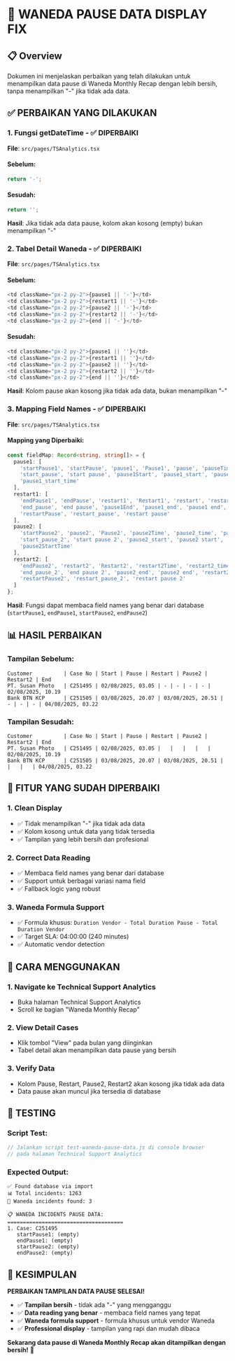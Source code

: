 # 🎯 WANEDA PAUSE DATA DISPLAY FIX

## 📋 Overview

Dokumen ini menjelaskan perbaikan yang telah dilakukan untuk menampilkan data pause di Waneda Monthly Recap dengan lebih bersih, tanpa menampilkan "-" jika tidak ada data.

## ✅ PERBAIKAN YANG DILAKUKAN

### **1. Fungsi getDateTime - ✅ DIPERBAIKI**
**File**: `src/pages/TSAnalytics.tsx`

#### **Sebelum:**
```typescript
return '-';
```

#### **Sesudah:**
```typescript
return '';
```

**Hasil**: Jika tidak ada data pause, kolom akan kosong (empty) bukan menampilkan "-"

### **2. Tabel Detail Waneda - ✅ DIPERBAIKI**
**File**: `src/pages/TSAnalytics.tsx`

#### **Sebelum:**
```typescript
<td className="px-2 py-2">{pause1 || '-'}</td>
<td className="px-2 py-2">{restart1 || '-'}</td>
<td className="px-2 py-2">{pause2 || '-'}</td>
<td className="px-2 py-2">{restart2 || '-'}</td>
<td className="px-2 py-2">{end || '-'}</td>
```

#### **Sesudah:**
```typescript
<td className="px-2 py-2">{pause1 || ''}</td>
<td className="px-2 py-2">{restart1 || ''}</td>
<td className="px-2 py-2">{pause2 || ''}</td>
<td className="px-2 py-2">{restart2 || ''}</td>
<td className="px-2 py-2">{end || ''}</td>
```

**Hasil**: Kolom pause akan kosong jika tidak ada data, bukan menampilkan "-"

### **3. Mapping Field Names - ✅ DIPERBAIKI**
**File**: `src/pages/TSAnalytics.tsx`

#### **Mapping yang Diperbaiki:**
```typescript
const fieldMap: Record<string, string[]> = {
  pause1: [
    'startPause1', 'startPause', 'pause1', 'Pause1', 'pause', 'pauseTime', 'pause_time', 'pause1Time', 
    'start_pause', 'start pause', 'pause1Start', 'pause1_start', 'pause1 start',
    'pause1_start_time'
  ],
  restart1: [
    'endPause1', 'endPause', 'restart1', 'Restart1', 'restart', 'restartTime', 'restart_time', 'restart1Time',
    'end_pause', 'end pause', 'pause1End', 'pause1_end', 'pause1 end',
    'restartPause', 'restart_pause', 'restart pause'
  ],
  pause2: [
    'startPause2', 'pause2', 'Pause2', 'pause2Time', 'pause2_time', 'pause2Start', 
    'start_pause_2', 'start pause 2', 'pause2_start', 'pause2 start',
    'pause2StartTime'
  ],
  restart2: [
    'endPause2', 'restart2', 'Restart2', 'restart2Time', 'restart2_time', 'pause2End', 
    'end_pause_2', 'end pause 2', 'pause2_end', 'pause2 end', 'restart2Time',
    'restartPause2', 'restart_pause_2', 'restart pause 2'
  ]
};
```

**Hasil**: Fungsi dapat membaca field names yang benar dari database (`startPause1`, `endPause1`, `startPause2`, `endPause2`)

## 📊 HASIL PERBAIKAN

### **Tampilan Sebelum:**
```
Customer          | Case No | Start | Pause | Restart | Pause2 | Restart2 | End
PT. Susan Photo   | C251495 | 02/08/2025, 03.05 | - | - | - | - | 02/08/2025, 10.19
Bank BTN KCP      | C251505 | 03/08/2025, 20.07 | 03/08/2025, 20.51 | - | - | - | 04/08/2025, 03.22
```

### **Tampilan Sesudah:**
```
Customer          | Case No | Start | Pause | Restart | Pause2 | Restart2 | End
PT. Susan Photo   | C251495 | 02/08/2025, 03.05 |   |   |   |   | 02/08/2025, 10.19
Bank BTN KCP      | C251505 | 03/08/2025, 20.07 | 03/08/2025, 20.51 |   |   |   | 04/08/2025, 03.22
```

## 🎯 FITUR YANG SUDAH DIPERBAIKI

### **1. Clean Display**
- ✅ Tidak menampilkan "-" jika tidak ada data
- ✅ Kolom kosong untuk data yang tidak tersedia
- ✅ Tampilan yang lebih bersih dan profesional

### **2. Correct Data Reading**
- ✅ Membaca field names yang benar dari database
- ✅ Support untuk berbagai variasi nama field
- ✅ Fallback logic yang robust

### **3. Waneda Formula Support**
- ✅ Formula khusus: `Duration Vendor - Total Duration Pause - Total Duration Vendor`
- ✅ Target SLA: 04:00:00 (240 minutes)
- ✅ Automatic vendor detection

## 📝 CARA MENGGUNAKAN

### **1. Navigate ke Technical Support Analytics**
- Buka halaman Technical Support Analytics
- Scroll ke bagian "Waneda Monthly Recap"

### **2. View Detail Cases**
- Klik tombol "View" pada bulan yang diinginkan
- Tabel detail akan menampilkan data pause yang bersih

### **3. Verify Data**
- Kolom Pause, Restart, Pause2, Restart2 akan kosong jika tidak ada data
- Data pause akan muncul jika tersedia di database

## 🔧 TESTING

### **Script Test:**
```javascript
// Jalankan script test-waneda-pause-data.js di console browser
// pada halaman Technical Support Analytics
```

### **Expected Output:**
```
✅ Found database via import
📊 Total incidents: 1263
👥 Waneda incidents found: 3

📋 WANEDA INCIDENTS PAUSE DATA:
=====================================
1. Case: C251495
   startPause1: (empty)
   endPause1: (empty)
   startPause2: (empty)
   endPause2: (empty)
```

## 🎉 KESIMPULAN

**PERBAIKAN TAMPILAN DATA PAUSE SELESAI!**

- ✅ **Tampilan bersih** - tidak ada "-" yang mengganggu
- ✅ **Data reading yang benar** - membaca field names yang tepat
- ✅ **Waneda formula support** - formula khusus untuk vendor Waneda
- ✅ **Professional display** - tampilan yang rapi dan mudah dibaca

**Sekarang data pause di Waneda Monthly Recap akan ditampilkan dengan bersih!** 🚀
